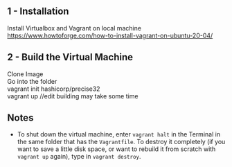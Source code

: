 
## 1 - Installation

  Install Virtualbox and Vagrant on local machine
  <br>https://www.howtoforge.com/how-to-install-vagrant-on-ubuntu-20-04/

## 2 - Build the Virtual Machine

  Clone Image
  <br>Go into the folder
  <br>vagrant init hashicorp/precise32
  <br>vagrant up  //edit building may take some time

## Notes

  - To shut down the virtual machine, enter `vagrant halt` in the Terminal in the same folder that has the `Vagrantfile`. To destroy it completely (if you want to save a little disk space, or want to rebuild it from scratch with `vagrant up` again), type in `vagrant destroy`.
